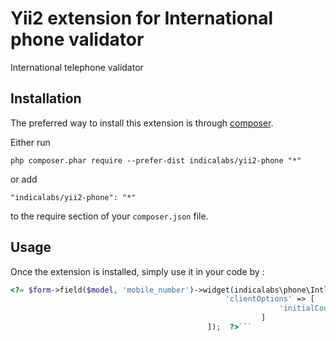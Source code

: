 Yii2 extension for International phone validator
================================================
International telephone validator

Installation
------------

The preferred way to install this extension is through [composer](http://getcomposer.org/download/).

Either run

```
php composer.phar require --prefer-dist indicalabs/yii2-phone "*"
```

or add

```
"indicalabs/yii2-phone": "*"
```

to the require section of your `composer.json` file.


Usage
-----

Once the extension is installed, simply use it in your code by  :

```php
<?= $form->field($model, 'mobile_number')->widget(indicalabs\phone\IntlTelWidget::className(),[
												'clientOptions' => [
															'initialCountry' => 'us',
														]		
											]);  ?>```